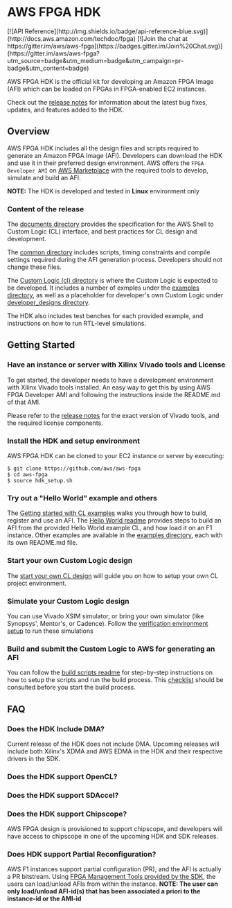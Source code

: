 # AWS FPGA HDK
<span style="display: inline-block;">
[![API Reference](http://img.shields.io/badge/api-reference-blue.svg)](http://docs.aws.amazon.com/techdoc/fpga)
[![Join the chat at https://gitter.im/aws/aws-fpga](https://badges.gitter.im/Join%20Chat.svg)](https://gitter.im/aws/aws-fpga?utm_source=badge&utm_medium=badge&utm_campaign=pr-badge&utm_content=badge)


AWS FPGA HDK is the official kit for developing an Amazon FPGA Image (AFI) which can be loaded on FPGAs in FPGA-enabled EC2 instances. 

Check out the [release notes](../RELEASE_NOTES.md) for information about the latest bug fixes, updates, and features added to the HDK.

## Overview

AWS FPGA HDK includes all the design files and scripts required to generate an Amazon FPGA Image (AFI). Developers can download the HDK and use it in their preferred design environment. AWS offers the `FPGA Developer AMI` on [AWS Marketplace](https://aws.amazon.com/marketplace) with the required tools to develop, simulate and build an AFI.

**NOTE:** The HDK is developed and tested in **Linux** environment only

### Content of the release

The [documents directory](./docs) provides the specification for the AWS Shell to Custom Logic (CL) interface, and best practices for CL design and development.

The [common directory](./common) includes scripts, timing constraints and compile settings required during the AFI generation process. Developers should not change these files.

The [Custom Logic (cl) directory](./cl) is where the Custom Logic is expected to be developed. It includes a number of exmples under the [examples directory](./cl/examples), as well as a placeholder for developer's own Custom Logic under [developer_designs directory](./cl/developer_designs).  

The HDK also includes test benches for each provided example, and instructions on how to run RTL-level simulations.

## Getting Started

### Have an instance or server with Xilinx Vivado tools and License

To get started, the developer needs to have a development environment with Xilinx Vivado tools installed. An easy way to get this by using AWS FPGA Developer AMI and following the instructions inside the README.md of that AMI.

Please refer to the [release notes](../RELEASE_NOTES.md) for the exact version of Vivado tools, and the required license components.

### Install the HDK and setup environment

AWS FPGA HDK can be cloned to your EC2 instance or server by executing:

    $ git clone https://github.com/aws/aws-fpga
    $ cd aws-fpga
    $ source hdk_setup.sh

### Try out a "Hello World" example and others

The [Getting started with CL examples](./cl/examples/Getting_Started_With_CL_Examples.md) walks you through how to build, register and use an AFI. 
The [Hello World readme](./cl/examples/cl_hello_world/README.md) provides steps to build an AFI from the provided Hello World example CL, and how load it on an F1 instance.
Other examples are available in the [examples directory](./cl/examples), each with its own README.md file.


### Start your own Custom Logic design

The [start your own CL design](./cl/developer_designs/README.md) will guide you on how to setup your own CL project environment.

### Simulate your Custom Logic design

You can use Vivado XSIM simulator, or bring your own simulator (like Synopsys', Mentor's, or Cadence).
Follow the [verification environment setup](https://github.com/aws/aws-fpga/wiki/Simulating-CL-Designs-(RTL-Simulation)#introduction) to run these simulations

### Build and submit the Custom Logic to AWS for generating an AFI

You can follow the [build scripts readme](./common/shell_current/new_cl_template/build/README.md) for step-by-step instructions on how to setup the scripts and run the build process.
This [checklist](./cl/CHECKLIST_BEFORE_BUILDING_CL.md) should be consulted before you start the build process.

## FAQ

### Does the HDK Include DMA?
Current release of the HDK does not include DMA. Upcoming releases will include both Xilinx's XDMA and AWS EDMA in the HDK and their respective drivers in the SDK.

### Does the HDK support OpenCL?

### Does the HDK support SDAccel?

### Does the HDK support Chipscope?
AWS FPGA design is provisioned to support chipscope, and developers will have access to chipscope in one of the upcoming HDK and SDK releases.

### Does HDK support Partial Reconfiguration?
AWS F1 instances support partial configuration (PR), and the AFI is actually a PR bitstream. Using [FPGA Management Tools provided by the SDK](../sdk/management/fpga_image_tools), the users can load/unload AFIs from within the instance.
**NOTE: The user can only load/unload AFI-id(s) that has been associated a priori to the instance-id or the AMI-id**



